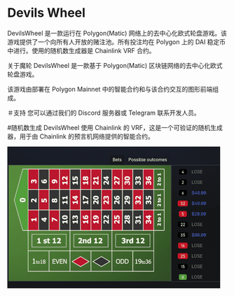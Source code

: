 # Devils Wheel

DevilsWheel 是一款运行在 Polygon(Matic) 网络上的去中心化欧式轮盘游戏。该游戏提供了一个向所有人开放的赌注池。所有投注均在 Polygon 上的 DAI 稳定币中进行。使用的随机数生成器是 Chainlink VRF 合约。

关于魔轮
DevilsWheel 是一款基于 Polygon(Matic) 区块链网络的去中心化欧式轮盘游戏。

该游戏由部署在 Polygon Mainnet 中的智能合约和与该合约交互的图形前端组成。

＃支持
您可以通过我们的 Discord 服务器或 Telegram 联系开发人员。

#随机数生成
DevilsWheel 使用 Chainlink 的 VRF，这是一个可验证的随机生成器，用于由 Chainlink 的预言机网络提供的智能合约。

![devilswheel-dapp-gambling-matic-image1_4c35f3928406c0e9a4fd704d8b96a32d](devilswheel-dapp-gambling-matic-image1_4c35f3928406c0e9a4fd704d8b96a32d.png)

